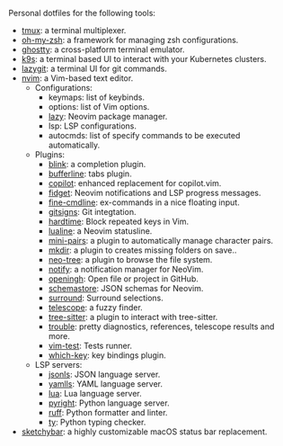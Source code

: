 Personal dotfiles for the following tools:

- [tmux](https://github.com/tmux/tmux/wiki): a terminal multiplexer.
- [oh-my-zsh](https://ohmyz.sh/): a framework for managing zsh configurations.
- [ghostty](http://ghostty.org): a cross-platform terminal emulator.
- [k9s](https://k9scli.io/): a terminal based UI to interact with your Kubernetes clusters.
- [lazygit](https://github.com/jesseduffield/lazygit): a terminal UI for git commands.
- [nvim](https://neovim.io/): a Vim-based text editor.
    - Configurations:
      - keymaps: list of keybinds.
      - options: list of Vim options.
      - [lazy](https://github.com/LazyVim/LazyVim): Neovim package manager.
      - lsp: LSP configurations.
      - autocmds: list of specify commands to be executed automatically.
    - Plugins:
      - [blink](https://github.com/Saghen/blink.cmp): a completion plugin.
      - [bufferline](https://github.com/akinsho/bufferline.nvim): tabs plugin.
      - [copilot](https://github.com/zbirenbaum/copilot.lua): enhanced replacement for copilot.vim.
      - [fidget](https://github.com/j-hui/fidget.nvim): Neovim notifications and LSP progress messages.
      - [fine-cmdline](https://github.com/VonHeikemen/fine-cmdline.nvim): ex-commands in a nice floating input.
      - [gitsigns](https://github.com/lewis6991/gitsigns.nvim): Git integtation.
      - [hardtime](https://github.com/m4xshen/hardtime.nvim): Block repeated keys in Vim.
      - [lualine](https://github.com/nvim-lualine/lualine.nvim): a Neovim statusline.
      - [mini-pairs](https://github.com/echasnovski/mini.pairs): a plugin to automatically manage character pairs.
      - [mkdir](https://github.com/jghauser/mkdir.nvim): a plugin to creates missing folders on save..
      - [neo-tree](https://github.com/nvim-neo-tree/neo-tree.nvim): a plugin to browse the file system.
      - [notify](https://github.com/rcarriga/nvim-notify): a notification manager for NeoVim.
      - [openingh](https://github.com/Almo7aya/openingh.nvim): Open file or project in GitHub.
      - [schemastore](https://github.com/b0o/SchemaStore.nvim): JSON schemas for Neovim.
      - [surround](https://github.com/kylechui/nvim-surround): Surround selections.
      - [telescope](https://github.com/nvim-telescope/telescope.nvim): a fuzzy finder.
      - [tree-sitter](https://github.com/nvim-treesitter/nvim-treesitter): a plugin to interact with tree-sitter.
      - [trouble](https://github.com/folke/trouble.nvim): pretty diagnostics, references, telescope results and more.
      - [vim-test](https://github.com/vim-test/vim-test): Tests runner.
      - [which-key](https://github.com/folke/which-key.nvim): key bindings plugin.
    - LSP servers:
      - [jsonls](https://github.com/Microsoft/vscode/blob/main/extensions/json-language-features/server/README.md): JSON language server.
      - [yamlls](https://github.com/redhat-developer/yaml-language-server): YAML language server.
      - [lua](https://github.com/LuaLS/lua-language-server): Lua language server.
      - [pyright](https://github.com/microsoft/pyright): Python language server.
      - [ruff](https://github.com/astral-sh/ruff): Python formatter and linter.
      - [ty](https://github.com/astral-sh/ty): Python typing checker.
- [sketchybar](https://github.com/FelixKratz/SketchyBar): a highly customizable macOS status bar replacement.
